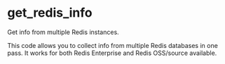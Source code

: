 # get_redis_info
Get info from multiple Redis instances.

This code allows you to collect info from multiple Redis databases in one pass. It works for both Redis Enterprise and Redis OSS/source available.
